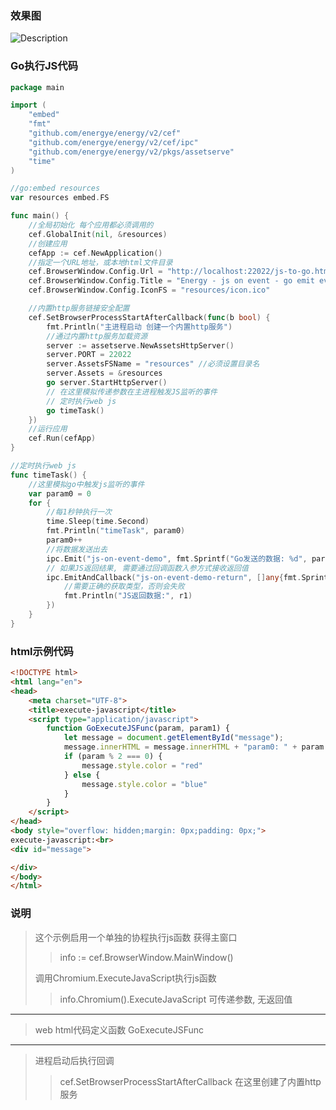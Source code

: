 ### 效果图
![Description](/imgs/examples/execute-javascript.gif)

### Go执行JS代码
``` go
package main

import (
	"embed"
	"fmt"
	"github.com/energye/energy/v2/cef"
	"github.com/energye/energy/v2/cef/ipc"
	"github.com/energye/energy/v2/pkgs/assetserve"
	"time"
)

//go:embed resources
var resources embed.FS

func main() {
	//全局初始化 每个应用都必须调用的
	cef.GlobalInit(nil, &resources)
	//创建应用
	cefApp := cef.NewApplication()
	//指定一个URL地址，或本地html文件目录
	cef.BrowserWindow.Config.Url = "http://localhost:22022/js-to-go.html"
	cef.BrowserWindow.Config.Title = "Energy - js on event - go emit event"
	cef.BrowserWindow.Config.IconFS = "resources/icon.ico"

	//内置http服务链接安全配置
	cef.SetBrowserProcessStartAfterCallback(func(b bool) {
		fmt.Println("主进程启动 创建一个内置http服务")
		//通过内置http服务加载资源
		server := assetserve.NewAssetsHttpServer()
		server.PORT = 22022
		server.AssetsFSName = "resources" //必须设置目录名
		server.Assets = &resources
		go server.StartHttpServer()
		// 在这里模拟传递参数在主进程触发JS监听的事件
		// 定时执行web js
		go timeTask()
	})
	//运行应用
	cef.Run(cefApp)
}

//定时执行web js
func timeTask() {
	//这里模拟go中触发js监听的事件
	var param0 = 0
	for {
		//每1秒钟执行一次
		time.Sleep(time.Second)
		fmt.Println("timeTask", param0)
		param0++
		//将数据发送出去
		ipc.Emit("js-on-event-demo", fmt.Sprintf("Go发送的数据: %d", param0), float64(param0+10))
		// 如果JS返回结果, 需要通过回调函数入参方式接收返回值
		ipc.EmitAndCallback("js-on-event-demo-return", []any{fmt.Sprintf("Go发送的数据: %d", param0), float64(param0 + 10)}, func(r1 string) {
			//需要正确的获取类型，否则会失败
			fmt.Println("JS返回数据:", r1)
		})
	}
}

```

### html示例代码
```html
<!DOCTYPE html>
<html lang="en">
<head>
    <meta charset="UTF-8">
    <title>execute-javascript</title>
    <script type="application/javascript">
        function GoExecuteJSFunc(param, param1) {
            let message = document.getElementById("message");
            message.innerHTML = message.innerHTML + "param0: " + param + "  param1: " + param1 + "<br>"
            if (param % 2 === 0) {
                message.style.color = "red"
            } else {
                message.style.color = "blue"
            }
        }
    </script>
</head>
<body style="overflow: hidden;margin: 0px;padding: 0px;">
execute-javascript:<br>
<div id="message">

</div>
</body>
</html>
```

### 说明
> 这个示例启用一个单独的协程执行js函数
> 获得主窗口
>> info := cef.BrowserWindow.MainWindow()
>
> 调用Chromium.ExecuteJavaScript执行js函数
>
>> info.Chromium().ExecuteJavaScript
>> 可传递参数, 无返回值
---
> web html代码定义函数 GoExecuteJSFunc
---
> 进程启动后执行回调
>> cef.SetBrowserProcessStartAfterCallback
>> 在这里创建了内置http服务

